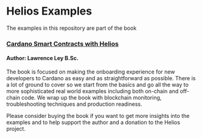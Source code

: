 # Helios Examples
The examples in this repository are part of the book

### [Cardano Smart Contracts with Helios](https://a.co/d/cgw5XPC)
#### Author: Lawrence Ley B.Sc.

The book is focused on making the onboarding experience for new developers to Cardano as easy and as straightforward as possible.  There is a lot of ground to cover so we start from the basics and go all the way to more sophisticated real world examples including both on-chain and off-chain code.  We wrap up the book with blockchain monitoring, troubleshooting techniques and production readiness.

Please consider buying the book if you want to get more insights into the examples and to help support the author and a donation to the Helios project.
